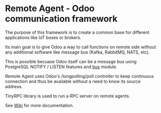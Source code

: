# Remote Agent - Odoo communication framework

The purpose of this framework is to create a common base for different applications like IoT boxes or brokers.

Its main goal is to give Odoo a way to call functions on remote side without any additional software like message bus (Kafka, RabbitMQ, NATS, etc).

This is possible becuase Odoo itself can be a message bus using PostgreSQL NOTIFY / LISTEN features and [bus](https://github.com/odoo/odoo/tree/12.0/addons/bus) module.

Remote Agent uses Odoo's /longpolling/poll controller to keep continuous connection and thus be available without a need to know its source address.

TinyRPC library is used to run a RPC server on remote agents.

See [Wiki](https://github.com/litnimax/remote_agent/wiki) for more documentation.

